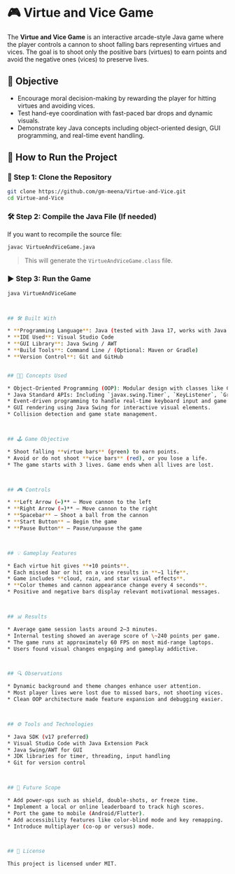 
# 🎮 Virtue and Vice Game

The **Virtue and Vice Game** is an interactive arcade-style Java game where the player controls a cannon to shoot falling bars representing virtues and vices. The goal is to shoot only the positive bars (virtues) to earn points and avoid the negative ones (vices) to preserve lives.


## 🎯 Objective

* Encourage moral decision-making by rewarding the player for hitting virtues and avoiding vices.
* Test hand-eye coordination with fast-paced bar drops and dynamic visuals.
* Demonstrate key Java concepts including object-oriented design, GUI programming, and real-time event handling.

## 🚀 How to Run the Project

### 🔁 Step 1: Clone the Repository

```bash
git clone https://github.com/gm-meena/Virtue-and-Vice.git
cd Virtue-and-Vice
```

### 🛠️ Step 2: Compile the Java File (If needed)

If you want to recompile the source file:

```bash
javac VirtueAndViceGame.java
```

> This will generate the `VirtueAndViceGame.class` file.

### ▶️ Step 3: Run the Game

```bash
java VirtueAndViceGame



## 🛠️ Built With

* **Programming Language**: Java (tested with Java 17, works with Java 8+)
* **IDE Used**: Visual Studio Code
* **GUI Library**: Java Swing / AWT
* **Build Tools**: Command Line / (Optional: Maven or Gradle)
* **Version Control**: Git and GitHub


## 👨‍💻 Concepts Used

* Object-Oriented Programming (OOP): Modular design with classes like Cannon, Ball, Bar, and GamePanel.
* Java Standard APIs: Including `javax.swing.Timer`, `KeyListener`, `Graphics`, and `ActionListener`.
* Event-driven programming to handle real-time keyboard input and game logic.
* GUI rendering using Java Swing for interactive visual elements.
* Collision detection and game state management.



## 🕹️ Game Objective

* Shoot falling **virtue bars** (green) to earn points.
* Avoid or do not shoot **vice bars** (red), or you lose a life.
* The game starts with 3 lives. Game ends when all lives are lost.



## 🎮 Controls

* **Left Arrow (←)** — Move cannon to the left
* **Right Arrow (→)** — Move cannon to the right
* **Spacebar** — Shoot a ball from the cannon
* **Start Button** — Begin the game
* **Pause Button** — Pause/unpause the game



## 💡 Gameplay Features

* Each virtue hit gives **+10 points**.
* Each missed bar or hit on a vice results in **−1 life**.
* Game includes **cloud, rain, and star visual effects**.
* **Color themes and cannon appearance change every 4 seconds**.
* Positive and negative bars display relevant motivational messages.



## 📊 Results

* Average game session lasts around 2–3 minutes.
* Internal testing showed an average score of \~240 points per game.
* The game runs at approximately 60 FPS on most mid-range laptops.
* Users found visual changes engaging and gameplay addictive.



## 🔍 Observations

* Dynamic background and theme changes enhance user attention.
* Most player lives were lost due to missed bars, not shooting vices.
* Clean OOP architecture made feature expansion and debugging easier.



## ⚙️ Tools and Technologies

* Java SDK (v17 preferred)
* Visual Studio Code with Java Extension Pack
* Java Swing/AWT for GUI
* JDK libraries for timer, threading, input handling
* Git for version control



## 🌱 Future Scope

* Add power-ups such as shield, double-shots, or freeze time.
* Implement a local or online leaderboard to track high scores.
* Port the game to mobile (Android/Flutter).
* Add accessibility features like color-blind mode and key remapping.
* Introduce multiplayer (co-op or versus) mode.



## 📝 License

This project is licensed under MIT.
